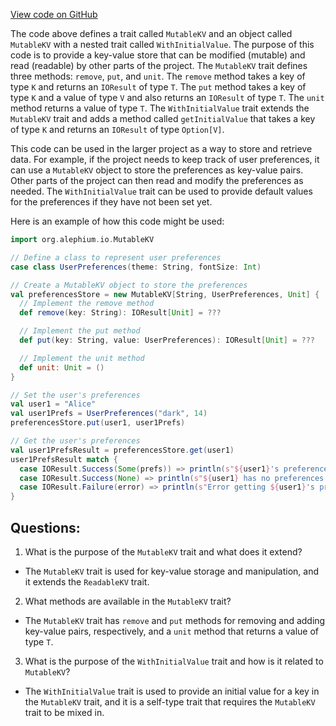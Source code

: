 [View code on GitHub](https://github.com/alephium/alephium/blob/master/io/src/main/scala/org/alephium/io/MutableKV.scala)

The code above defines a trait called `MutableKV` and an object called `MutableKV` with a nested trait called `WithInitialValue`. The purpose of this code is to provide a key-value store that can be modified (mutable) and read (readable) by other parts of the project. The `MutableKV` trait defines three methods: `remove`, `put`, and `unit`. The `remove` method takes a key of type `K` and returns an `IOResult` of type `T`. The `put` method takes a key of type `K` and a value of type `V` and also returns an `IOResult` of type `T`. The `unit` method returns a value of type `T`. The `WithInitialValue` trait extends the `MutableKV` trait and adds a method called `getInitialValue` that takes a key of type `K` and returns an `IOResult` of type `Option[V]`.

This code can be used in the larger project as a way to store and retrieve data. For example, if the project needs to keep track of user preferences, it can use a `MutableKV` object to store the preferences as key-value pairs. Other parts of the project can then read and modify the preferences as needed. The `WithInitialValue` trait can be used to provide default values for the preferences if they have not been set yet.

Here is an example of how this code might be used:

```scala
import org.alephium.io.MutableKV

// Define a class to represent user preferences
case class UserPreferences(theme: String, fontSize: Int)

// Create a MutableKV object to store the preferences
val preferencesStore = new MutableKV[String, UserPreferences, Unit] {
  // Implement the remove method
  def remove(key: String): IOResult[Unit] = ???

  // Implement the put method
  def put(key: String, value: UserPreferences): IOResult[Unit] = ???

  // Implement the unit method
  def unit: Unit = ()
}

// Set the user's preferences
val user1 = "Alice"
val user1Prefs = UserPreferences("dark", 14)
preferencesStore.put(user1, user1Prefs)

// Get the user's preferences
val user1PrefsResult = preferencesStore.get(user1)
user1PrefsResult match {
  case IOResult.Success(Some(prefs)) => println(s"${user1}'s preferences: ${prefs}")
  case IOResult.Success(None) => println(s"${user1} has no preferences set")
  case IOResult.Failure(error) => println(s"Error getting ${user1}'s preferences: ${error}")
}
```
## Questions: 
 1. What is the purpose of the `MutableKV` trait and what does it extend?
- The `MutableKV` trait is used for key-value storage and manipulation, and it extends the `ReadableKV` trait.
2. What methods are available in the `MutableKV` trait?
- The `MutableKV` trait has `remove` and `put` methods for removing and adding key-value pairs, respectively, and a `unit` method that returns a value of type `T`.
3. What is the purpose of the `WithInitialValue` trait and how is it related to `MutableKV`?
- The `WithInitialValue` trait is used to provide an initial value for a key in the `MutableKV` trait, and it is a self-type trait that requires the `MutableKV` trait to be mixed in.